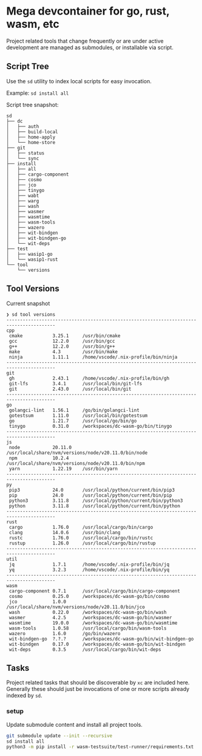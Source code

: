 # Mega devcontainer for go, rust, wasm, etc

Project related tools that change frequently or are under active development are managed as
submodules, or installable via script.

## Script Tree

Use the `sd` utility to index local scripts for easy invocation.

Example: `sd install all`

Script tree snapshot:

```text
sd
├── dc
│   ├── auth
│   ├── build-local
│   ├── home-apply
│   └── home-store
├── git
│   ├── status
│   └── sync
├── install
│   ├── all
│   ├── cargo-component
│   ├── cosmo
│   ├── jco
│   ├── tinygo
│   ├── wabt
│   ├── warg
│   ├── wash
│   ├── wasmer
│   ├── wasmtime
│   ├── wasm-tools
│   ├── wazero
│   ├── wit-bindgen
│   ├── wit-bindgen-go
│   └── wit-deps
├── test
│   ├── wasip1-go
│   └── wasip1-rust
└── tool
    └── versions
```

## Tool Versions

Current snapshot

```text
❯ sd tool versions
----------------------------------------------------------------------------------------
cpp
 cmake           3.25.1     /usr/bin/cmake
 gcc             12.2.0     /usr/bin/gcc
 g++             12.2.0     /usr/bin/g++
 make            4.3        /usr/bin/make
 ninja           1.11.1     /home/vscode/.nix-profile/bin/ninja
----------------------------------------------------------------------------------------
git
 gh              2.43.1     /home/vscode/.nix-profile/bin/gh
 git-lfs         3.4.1      /usr/local/bin/git-lfs
 git             2.43.0     /usr/local/bin/git
----------------------------------------------------------------------------------------
go
 golangci-lint   1.56.1     /go/bin/golangci-lint
 gotestsum       1.11.0     /usr/local/bin/gotestsum
 go              1.21.7     /usr/local/go/bin/go
 tinygo          0.31.0     /workspaces/dc-wasm-go/bin/tinygo
----------------------------------------------------------------------------------------
js
 node            20.11.0    /usr/local/share/nvm/versions/node/v20.11.0/bin/node
 npm             10.2.4     /usr/local/share/nvm/versions/node/v20.11.0/bin/npm
 yarn            1.22.19    /usr/bin/yarn
----------------------------------------------------------------------------------------
py
 pip3            24.0       /usr/local/python/current/bin/pip3
 pip             24.0       /usr/local/python/current/bin/pip
 python3         3.11.8     /usr/local/python/current/bin/python3
 python          3.11.8     /usr/local/python/current/bin/python
----------------------------------------------------------------------------------------
rust
 cargo           1.76.0     /usr/local/cargo/bin/cargo
 clang           14.0.6     /usr/bin/clang
 rustc           1.76.0     /usr/local/cargo/bin/rustc
 rustup          1.26.0     /usr/local/cargo/bin/rustup
----------------------------------------------------------------------------------------
util
 jq              1.7.1      /home/vscode/.nix-profile/bin/jq
 yq              3.2.3      /home/vscode/.nix-profile/bin/yq
----------------------------------------------------------------------------------------
wasm
 cargo-component 0.7.1      /usr/local/cargo/bin/cargo-component
 cosmo           0.25.0     /workspaces/dc-wasm-go/bin/cosmo
 jco             1.0.0      /usr/local/share/nvm/versions/node/v20.11.0/bin/jco
 wash            0.22.0     /workspaces/dc-wasm-go/bin/wash
 wasmer          4.2.5      /workspaces/dc-wasm-go/bin/wasmer
 wasmtime        19.0.0     /workspaces/dc-wasm-go/bin/wasmtime
 wasm-tools      1.0.58     /usr/local/cargo/bin/wasm-tools
 wazero          1.6.0      /go/bin/wazero
 wit-bindgen-go  ?.?.?      /workspaces/dc-wasm-go/bin/wit-bindgen-go
 wit-bindgen     0.17.0     /workspaces/dc-wasm-go/bin/wit-bindgen
 wit-deps        0.3.5      /usr/local/cargo/bin/wit-deps
```

## Tasks

Project related tasks that should be discoverable by `xc` are included here. Generally these should
just be invocations of one or more scripts already indexed by `sd`.

### setup

Update submodule content and install all project tools.

```bash
git submodule update --init --recursive
sd install all
python3 -m pip install -r wasm-testsuite/test-runner/requirements.txt
```
